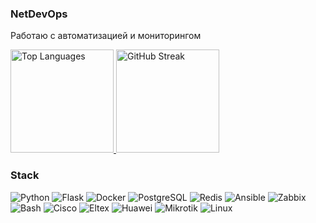 ### NetDevOps
Работаю с автоматизацией и мониторингом

<div align="left">

<!-- Языки программирования -->
<a href="https://github.com/l-palette">
  <img 
    src="https://github-readme-stats.vercel.app/api/top-langs/?username=l-palette&layout=compact&theme=transparent&hide_border=true&bg_color=00000000&title_color=58A6FF&text_color=8B949E" 
    alt="Top Languages" 
    height="165"
  />
</a>

<!-- Статистика активности -->
<a href="https://github.com/l-palette">
  <img
    src="https://streak-stats.demolab.com/?user=l-palette&theme=blue&stroke=58A6FF&ring=58A6FF&fire=58A6FF&theme=transparent&currStreakLabel=58A6FF&b&hide_border=true"
    alt="GitHub Streak" 
    height="165"
  />
</a>

</div>

### Stack  
<div align="left">
  <img src="https://img.shields.io/badge/Python-3776AB?style=for-the-badge&logo=python&logoColor=white" alt="Python">
  <img src="https://img.shields.io/badge/Flask-3776AB?style=for-the-badge&logo=flask&logoColor=white" alt="Flask">
  <img src="https://img.shields.io/badge/Docker-2496ED?style=for-the-badge&logo=docker&logoColor=white" alt="Docker">
  <img src="https://img.shields.io/badge/PostgreSQL-4169E1?style=for-the-badge&logo=postgresql&logoColor=white" alt="PostgreSQL">
  <img src="https://img.shields.io/badge/Redis-4169E1?style=for-the-badge&logo=redis&logoColor=white" alt="Redis">
  <img src="https://img.shields.io/badge/Ansible-EE0000?style=for-the-badge&logo=ansible&logoColor=white" alt="Ansible">
  <img src="https://img.shields.io/badge/Zabbix-EA1C24?style=for-the-badge&logo=zabbix&logoColor=white" alt="Zabbix">
  <img src="https://img.shields.io/badge/Bash-4EAA25?style=for-the-badge&logo=gnu-bash&logoColor=white" alt="Bash">
  <img src="https://img.shields.io/badge/Cisco-1BA0D7?style=for-the-badge&logo=cisco&logoColor=white" alt="Cisco">
  <img src="https://img.shields.io/badge/Eltex-1BA0D7?style=for-the-badge&logo=eltex&logoColor=white" alt="Eltex">
  <img src="https://img.shields.io/badge/Huawei-1BA0D7?style=for-the-badge&logo=huawei&logoColor=white" alt="Huawei">
  <img src="https://img.shields.io/badge/Mikrotik-1BA0D7?style=for-the-badge&logo=mikrotik&logoColor=white" alt="Mikrotik">
  <img src="https://img.shields.io/badge/Linux-FCC624?style=for-the-badge&logo=linux&logoColor=black" alt="Linux">
</div>
